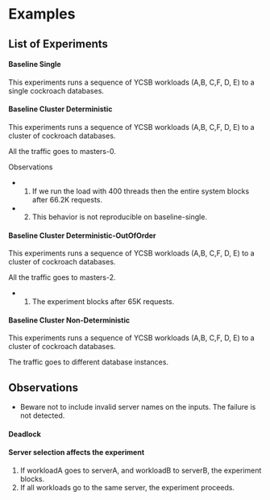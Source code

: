 # Examples



## List of Experiments



#### Baseline Single

This experiments runs a sequence of YCSB workloads (A,B, C,F, D, E) to a single  cockroach databases.



#### Baseline Cluster Deterministic 

This experiments runs a sequence of YCSB workloads (A,B, C,F, D, E) to a cluster of cockroach databases.

All the traffic goes to masters-0.


Observations
* 1. If we run the load with 400 threads then the entire system blocks after 66.2K requests.

* 2. This behavior is not reproducible on baseline-single.

#### Baseline Cluster Deterministic-OutOfOrder

This experiments runs a sequence of YCSB workloads (A,B, C,F, D, E) to a cluster of cockroach databases.

All the traffic goes to masters-2.

* 1. The experiment blocks after 65K requests. 


#### Baseline Cluster Non-Deterministic 

This experiments runs a sequence of YCSB workloads (A,B, C,F, D, E) to a cluster of cockroach databases.

The traffic goes to different database instances.



## Observations

* Beware not to include invalid server names on the inputs. The failure is not detected. 

#### Deadlock 



   

#### Server selection affects the experiment

1) If workloadA goes to serverA, and workloadB to serverB, the experiment blocks.
2) If all workloads go to the same server, the experiment proceeds.